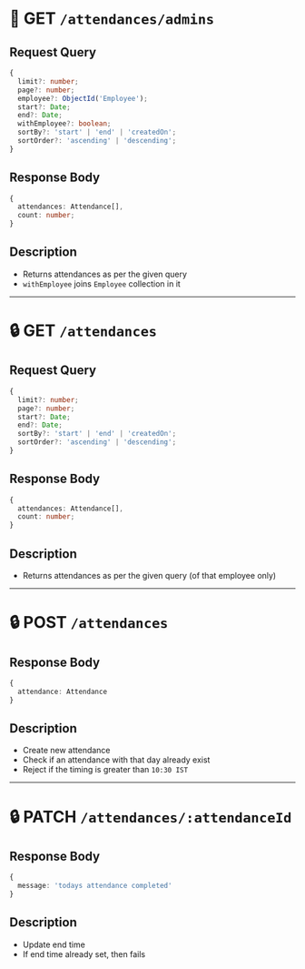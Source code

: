 # 🔐 GET `/attendances/admins`

## Request Query

```ts
{
  limit?: number;
  page?: number;
  employee?: ObjectId('Employee');
  start?: Date;
  end?: Date;
  withEmployee?: boolean;
  sortBy?: 'start' | 'end' | 'createdOn';
  sortOrder?: 'ascending' | 'descending';
}
```

## Response Body

```ts
{
  attendances: Attendance[],
  count: number;
}
```

## Description

- Returns attendances as per the given query
- `withEmployee` joins `Employee` collection in it

---

# 🔒 GET `/attendances`

## Request Query

```ts
{
  limit?: number;
  page?: number;
  start?: Date;
  end?: Date;
  sortBy?: 'start' | 'end' | 'createdOn';
  sortOrder?: 'ascending' | 'descending';
}
```

## Response Body

```ts
{
  attendances: Attendance[],
  count: number;
}
```

## Description

- Returns attendances as per the given query (of that employee only)

---

# 🔒 POST `/attendances`

## Response Body

```ts
{
  attendance: Attendance
}
```

## Description

- Create new attendance
- Check if an attendance with that day already exist
- Reject if the timing is greater than `10:30 IST`

---

# 🔒 PATCH `/attendances/:attendanceId`

## Response Body

```ts
{
  message: 'todays attendance completed'
}
```

## Description

- Update end time
- If end time already set, then fails
